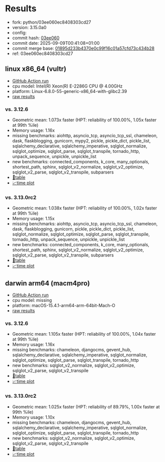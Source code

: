 # Results

- fork: python/03ee060ec8408303cd27
- version: 3.15.0a0
- config: 
- commit hash: [03ee060](https://github.com/python/cpython/commit/03ee060)
- commit date: 2025-09-09T00:41:08+01:00
- commit merge base: [01895d233b4370e0c99f16c01a57cfd73c434b28](https://github.com/python/cpython/commit/01895d233b4370e0c99f16c01a57cfd73c434b28)
- ref: 03ee060ec8408303cd27

## linux x86_64 (vultr)

- [GitHub Action run](https://github.com/facebookexperimental/free-threading-benchmarking/actions/runs/17567897796)
- cpu model: Intel(R) Xeon(R) E-2286G CPU @ 4.00GHz
- platform: Linux-6.8.0-55-generic-x86_64-with-glibc2.39
- [raw results](bm-20250909-vultr-x86_64-python-03ee060ec8408303cd27-3.15.0a0-03ee060.json)

### vs. 3.12.6

- Geometric mean: 1.073x faster (HPT: reliability of 100.00%, 1.05x faster at 99th %ile)
- Memory usage: 1.16x
- missing benchmarks: aiohttp, asyncio_tcp, asyncio_tcp_ssl, chameleon, dask, flaskblogging, gunicorn, mypy2, pickle, pickle_dict, pickle_list, sqlalchemy_declarative, sqlalchemy_imperative, sqlglot_normalize, sqlglot_optimize, sqlglot_parse, sqlglot_transpile, tornado_http, unpack_sequence, unpickle, unpickle_list
- new benchmarks: connected_components, k_core, many_optionals, shortest_path, sphinx, sqlglot_v2_normalize, sqlglot_v2_optimize, sqlglot_v2_parse, sqlglot_v2_transpile, subparsers
- [📄table](bm-20250909-vultr-x86_64-python-03ee060ec8408303cd27-3.15.0a0-03ee060-vs-3.12.6.md)
- [📈time plot](bm-20250909-vultr-x86_64-python-03ee060ec8408303cd27-3.15.0a0-03ee060-vs-3.12.6.svg)

### vs. 3.13.0rc2

- Geometric mean: 1.038x faster (HPT: reliability of 100.00%, 1.02x faster at 99th %ile)
- Memory usage: 1.15x
- missing benchmarks: aiohttp, asyncio_tcp, asyncio_tcp_ssl, chameleon, dask, flaskblogging, gunicorn, pickle, pickle_dict, pickle_list, sqlglot_normalize, sqlglot_optimize, sqlglot_parse, sqlglot_transpile, tornado_http, unpack_sequence, unpickle, unpickle_list
- new benchmarks: connected_components, k_core, many_optionals, shortest_path, sphinx, sqlglot_v2_normalize, sqlglot_v2_optimize, sqlglot_v2_parse, sqlglot_v2_transpile, subparsers
- [📄table](bm-20250909-vultr-x86_64-python-03ee060ec8408303cd27-3.15.0a0-03ee060-vs-3.13.0rc2.md)
- [📈time plot](bm-20250909-vultr-x86_64-python-03ee060ec8408303cd27-3.15.0a0-03ee060-vs-3.13.0rc2.svg)

## darwin arm64 (macm4pro)

- [GitHub Action run](https://github.com/facebookexperimental/free-threading-benchmarking/actions/runs/17567897796)
- cpu model: missing
- platform: macOS-15.4.1-arm64-arm-64bit-Mach-O
- [raw results](bm-20250909-macm4pro-arm64-python-03ee060ec8408303cd27-3.15.0a0-03ee060.json)

### vs. 3.12.6

- Geometric mean: 1.105x faster (HPT: reliability of 100.00%, 1.04x faster at 99th %ile)
- Memory usage: 1.16x
- missing benchmarks: chameleon, djangocms, gevent_hub, sqlalchemy_declarative, sqlalchemy_imperative, sqlglot_normalize, sqlglot_optimize, sqlglot_parse, sqlglot_transpile, tornado_http
- new benchmarks: sqlglot_v2_normalize, sqlglot_v2_optimize, sqlglot_v2_parse, sqlglot_v2_transpile
- [📄table](bm-20250909-macm4pro-arm64-python-03ee060ec8408303cd27-3.15.0a0-03ee060-vs-3.12.6.md)
- [📈time plot](bm-20250909-macm4pro-arm64-python-03ee060ec8408303cd27-3.15.0a0-03ee060-vs-3.12.6.svg)

### vs. 3.13.0rc2

- Geometric mean: 1.025x faster (HPT: reliability of 89.79%, 1.00x faster at 99th %ile)
- Memory usage: 1.10x
- missing benchmarks: chameleon, djangocms, gevent_hub, sqlalchemy_declarative, sqlalchemy_imperative, sqlglot_normalize, sqlglot_optimize, sqlglot_parse, sqlglot_transpile, tornado_http
- new benchmarks: sqlglot_v2_normalize, sqlglot_v2_optimize, sqlglot_v2_parse, sqlglot_v2_transpile
- [📄table](bm-20250909-macm4pro-arm64-python-03ee060ec8408303cd27-3.15.0a0-03ee060-vs-3.13.0rc2.md)
- [📈time plot](bm-20250909-macm4pro-arm64-python-03ee060ec8408303cd27-3.15.0a0-03ee060-vs-3.13.0rc2.svg)

